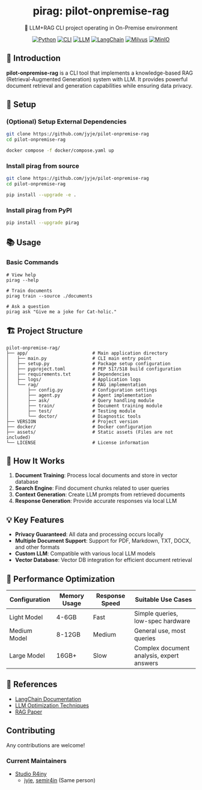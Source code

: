 <div align="center">

# pirag: pilot-onpremise-rag

<!-- <img alt="RAG Logo" src="docs/rag-logo.jpg" width="450" style="object-fit: contain; max-width: 100%; aspect-ratio: 16 / 9;"> -->

🌱 LLM+RAG CLI project operating in On-Premise environment

[![Python](https://img.shields.io/badge/3.9+-3776AB?style=flat&logo=Python&logoColor=white&label=Python)](https://typer.tiangolo.com/)
[![CLI](https://img.shields.io/badge/CLI-orange?style=flat&logo=iterm2&logoColor=white)](https://typer.tiangolo.com/)
[![LLM](https://img.shields.io/badge/LLM-green?style=flat&logo=OpenAI&logoColor=white)](https://openai.com)
[![LangChain](https://img.shields.io/badge/LangChain-blue?style=flat&logo=Langchain&logoColor=white)](https://langchain.com)
[![Milvus](https://img.shields.io/badge/Milvus-red?style=flat&logo=Milvus&logoColor=white)](https://milvus.io/)
[![MinIO](https://img.shields.io/badge/MinIO-red?style=flat&logo=MinIO&logoColor=white)](https://min.io/)
<!-- [![Docker](https://img.shields.io/badge/Docker-blue?style=flat&logo=Docker&logoColor=white)](https://docker.com) -->

</div>

## 🚀 Introduction

**pilot-onpremise-rag** is a CLI tool that implements a knowledge-based RAG (Retrieval-Augmented Generation) system with LLM. It provides powerful document retrieval and generation capabilities while ensuring data privacy.

## 🔧 Setup

### (Optional) Setup External Dependencies
```bash
git clone https://github.com/jyje/pilot-onpremise-rag
cd pilot-onpremise-rag

docker compose -f docker/compose.yaml up
```

### Install pirag from source
```bash
git clone https://github.com/jyje/pilot-onpremise-rag
cd pilot-onpremise-rag

pip install --upgrade -e .
```

### Install pirag from PyPI
```bash
pip install --upgrade pirag
```

## 📚 Usage

### Basic Commands

```
# View help
pirag --help

# Train documents
pirag train --source ./documents

# Ask a question
pirag ask "Give me a joke for Cat-holic."
```

## 🏗️ Project Structure

```
pilot-onpremise-rag/
├── app/                        # Main application directory
│   ├── main.py                 # CLI main entry point
│   ├── setup.py                # Package setup configuration
│   ├── pyproject.toml          # PEP 517/518 build configuration
│   ├── requirements.txt        # Dependencies
│   ├── logs/                   # Application logs
│   └── rag/                    # RAG implementation
│       ├── config.py           # Configuration settings
│       ├── agent.py            # Agent implementation
│       ├── ask/                # Query handling module
│       ├── train/              # Document training module
│       ├── test/               # Testing module
│       └── doctor/             # Diagnostic tools
├── VERSION                     # Project version
├── docker/                     # Docker configuration
├── assets/                     # Static assets (Files are not included)
└── LICENSE                     # License information
```

## 🔄 How It Works

1. **Document Training**: Process local documents and store in vector database
2. **Search Engine**: Find document chunks related to user queries
3. **Context Generation**: Create LLM prompts from retrieved documents
4. **Response Generation**: Provide accurate responses via local LLM

## 💡 Key Features

- **Privacy Guaranteed**: All data and processing occurs locally
- **Multiple Document Support**: Support for PDF, Markdown, TXT, DOCX, and other formats
- **Custom LLM**: Compatible with various local LLM models
- **Vector Database**: Vector DB integration for efficient document retrieval

## 🧪 Performance Optimization

| Configuration | Memory Usage | Response Speed | Suitable Use Cases |
|--------------|-------------|---------------|-------------------|
| Light Model | 4-6GB | Fast | Simple queries, low-spec hardware |
| Medium Model | 8-12GB | Medium | General use, most queries |
| Large Model | 16GB+ | Slow | Complex document analysis, expert answers |

## 🔗 References

- [LangChain Documentation](https://python.langchain.com/docs/get_started/introduction)
- [LLM Optimization Techniques](https://huggingface.co/docs/optimum/index)
- [RAG Paper](https://arxiv.org/abs/2005.11401)

## Contributing

Any contributions are welcome!

### Current Maintainers
- [Studio R4iny](https://github.com/studior4iny)
    - [jyje](https://github.com/jyje), [semir4in](https://github.com/semir4in) (Same person)
